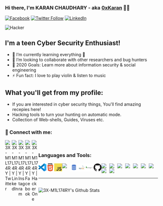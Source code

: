 ### Hi there, I'm KARAN CHAUDHARY - aka [0xKaran](https://twitter.com/0xKaran) 👨‍💻

[![Facebook](https://img.shields.io/website?label=facebook&logo=facebook&color=1877f2&style=for-the-badge&url=https%3A%2F%2Ffacebook.com/kingkaran977)](https://www.facebook.com/0xkaran)
[![Twitter Follow](https://img.shields.io/twitter/follow/0xkaran?color=1DA1F2&label=twitter&logo=twitter&style=for-the-badge&url=https%3A%2F%2Ftwitter.com%2F0xkaran)](https://twitter.com/0xkaran)
[![LinkedIn](https://img.shields.io/website?color=1DA1F2&label=LinkedIn&logo=linkedin&style=for-the-badge&url=https://www.linkedin.com/in/karan-c-a60531170/)](https://www.linkedin.com/in/0xkaran)

![Hacker](https://i.giphy.com/media/YQitE4YNQNahy/giphy.webp)

## I'm a teen Cyber Security Enthusiast!

- 🌱 I’m currently learning everything 🤣
- 👯 I’m looking to collaborate with other researchers and bug hunters
- 🥅 2020 Goals: Learn more about information security & social engineering
- ⚡ Fun fact: I love to play violin & listen to music

## What you'll get from my profile:
- If you are interested in cyber security things, You'll find amazing recepies here!
- Hacking tools to turn your hunting on automatic mode.
- Collection of Web-shells, Guides, Viruses etc.

### 🧐 Connect with me:
[<img align="left" alt="3X-M1L174RY | Twitter" width="22px" src="https://cdn.jsdelivr.net/npm/simple-icons@v3/icons/twitter.svg" />](https://twitter.com/0xkaran)
[<img align="left" alt="3X-M1L174RY | LinkedIn" width="22px" src="https://cdn.jsdelivr.net/npm/simple-icons@v3/icons/linkedin.svg" />](https://www.linkedin.com/in/karan-c-a60531170/)
[<img align="left" alt="3X-M1L174RY | Instagram" width="22px" src="https://cdn.jsdelivr.net/npm/simple-icons@v3/icons/instagram.svg" />](https://www.instagram.com/kingkaran977/)
[<img align="left" alt="3X-M1L174RY | Facebook" width="22px" src="https://cdn.jsdelivr.net/npm/simple-icons@v3/icons/facebook.svg" />](https://www.facebook.com/kingkaran977/)
[<img align="left" alt="3X-M1L174RY | HackerOne" width="22px" src="https://cdn.jsdelivr.net/npm/simple-icons@v3/icons/hackerone.svg" />](https://hackerone.com/3x-m1l174ry)
<br />

### Languages and Tools:

<img align="left" width="26px" src="https://raw.githubusercontent.com/github/explore/80688e429a7d4ef2fca1e82350fe8e3517d3494d/topics/visual-studio-code/visual-studio-code.png" />
<img align="left" width="26px" src="https://raw.githubusercontent.com/github/explore/80688e429a7d4ef2fca1e82350fe8e3517d3494d/topics/html/html.png" />
<img align="left" width="26px" src="https://raw.githubusercontent.com/github/explore/80688e429a7d4ef2fca1e82350fe8e3517d3494d/topics/javascript/javascript.png" />
<img align="left" width="26px" src="https://upload.wikimedia.org/wikipedia/commons/thumb/c/c3/Python-logo-notext.svg/600px-Python-logo-notext.svg.png" />
<img align="left" width="26px" src="https://raw.githubusercontent.com/github/explore/80688e429a7d4ef2fca1e82350fe8e3517d3494d/topics/sql/sql.png" />
<img align="left" width="26px" src="https://raw.githubusercontent.com/github/explore/80688e429a7d4ef2fca1e82350fe8e3517d3494d/topics/mysql/mysql.png" />
<img align="left" width="26px" src="https://raw.githubusercontent.com/github/explore/80688e429a7d4ef2fca1e82350fe8e3517d3494d/topics/mongodb/mongodb.png" />
<img align="left" width="26px" src="https://raw.githubusercontent.com/github/explore/78df643247d429f6cc873026c0622819ad797942/topics/github/github.png" />
<img align="left" width="26px" src="https://i.pinimg.com/originals/c0/86/28/c08628b24b338c690558d9c212634a5e.png" />
<img align="left" width="26px" src="https://www.unixmen.com/wp-content/uploads/2013/08/zenmap.png" />
<img align="left" width="26px" src="https://www.maltego.com/images/uploads/vector_logo_grey_small_edge_512_darker.png" />
<img align="left" width="26px" src="https://2.bp.blogspot.com/-aiH3e26_g8w/VIZJRLELJlI/AAAAAAAADbs/Otn5XPXXc7k/s1600/THC-Hydra.png" />
<img align="left" width="26px" src="https://encrypted-tbn0.gstatic.com/images?q=tbn%3AANd9GcR9afiUQSNeF4O4XtJBY00laTYueXAFTUHhvw&usqp=CAU" />
<img align="left" width="26px" src="https://banner2.cleanpng.com/20180524/egt/kisspng-metasploit-project-penetration-test-security-hacke-5b072f9ad4d962.7481310415271975948718.jpg" />
<img align="left" width="26px" src="https://avatars3.githubusercontent.com/u/1214850?s=400&v=4" />
<img align="left" width="26px" src="https://cdn.worldvectorlogo.com/logos/photoshop-cc-4.svg" />
<img align="left" width="26px" src="https://cdn.worldvectorlogo.com/logos/premiere-cc.svg" />


<br />
<br />

---
<br />

<img align="left" alt="3X-M1L174RY's Github Stats" src="https://github-readme-stats.codestackr.vercel.app/api?username=3X-M1L174RY&show_icons=true&hide_border=true" />

